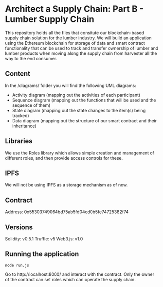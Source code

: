 # Architect a Supply Chain: Part B - Lumber Supply Chain

This repository holds all the files that consitute our blockchain-based supply chain solution for the lumber industry. We will build an application using the Ethereum blockchain for storage of data and smart contract functionality that can be used to track and transfer ownership of lumber and lumber products when moving along the supply chain from harvester all the way to the end consumer.

## Content

In the /diagrams/ folder you will find the following UML diagrams:
- Activity diagram (mapping out the activities of each participant)
- Sequence diagram (mapping out the functions that will be used and the sequence of them)
- State diagram (mapping out the state changes to the item(s) being tracked)
- Data diagram (mapping out the structure of our smart contract and their inheritance)

## Libraries

We use the Roles library which allows simple creation and management of different roles, and then provide access controls for these.

## IPFS

We will not be using IPFS as a storage mechanism as of now.

## Contract

Address: 0x55303749064bd75ab5fd04cd0b5fe74725382f74

## Versions

Solidity: v0.5.1
Truffle: v5
Web3.js: v1.0

## Running the application

```
node run.js
```
Go to http://localhost:8000/ and interact with the contract. Only the owner of the contract can set roles which can operate the supply chain.